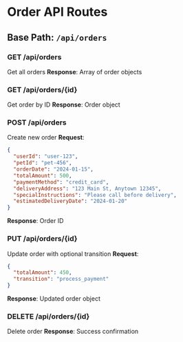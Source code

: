 # Order API Routes

## Base Path: `/api/orders`

### GET /api/orders
Get all orders
**Response**: Array of order objects

### GET /api/orders/{id}
Get order by ID
**Response**: Order object

### POST /api/orders
Create new order
**Request**:
```json
{
  "userId": "user-123",
  "petId": "pet-456",
  "orderDate": "2024-01-15",
  "totalAmount": 500,
  "paymentMethod": "credit_card",
  "deliveryAddress": "123 Main St, Anytown 12345",
  "specialInstructions": "Please call before delivery",
  "estimatedDeliveryDate": "2024-01-20"
}
```
**Response**: Order ID

### PUT /api/orders/{id}
Update order with optional transition
**Request**:
```json
{
  "totalAmount": 450,
  "transition": "process_payment"
}
```
**Response**: Updated order object

### DELETE /api/orders/{id}
Delete order
**Response**: Success confirmation
